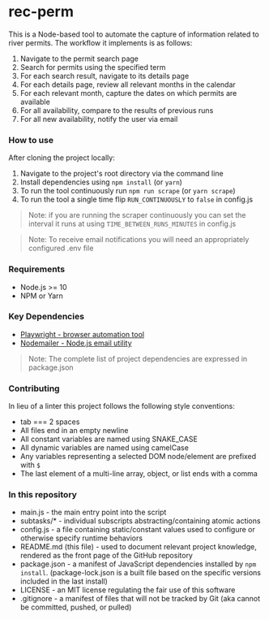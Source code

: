 # rec-perm

This is a Node-based tool to automate the capture of information related to river permits. The workflow it implements is as follows:

1. Navigate to the permit search page
1. Search for permits using the specified term
1. For each search result, navigate to its details page
1. For each details page, review all relevant months in the calendar
1. For each relevant month, capture the dates on which permits are available
1. For all availability, compare to the results of previous runs
1. For all new availability, notify the user via email
### How to use

After cloning the project locally:
1. Navigate to the project's root directory via the command line
1. Install dependencies using `npm install` (or `yarn`)
1. To run the tool continuously run `npm run scrape` (or `yarn scrape`)
1. To run the tool a single time flip `RUN_CONTINUOUSLY` to `false` in config.js
> Note: if you are running the scraper continuously you can set the interval it runs at using `TIME_BETWEEN_RUNS_MINUTES` in config.js

> Note: To receive email notifications you will need an appropriately configured .env file
### Requirements

* Node.js >= 10
* NPM or Yarn

### Key Dependencies

* [Playwright - browser automation tool](https://playwright.dev/docs/api/class-playwright)
* [Nodemailer - Node.js email utility](https://nodemailer.com/about/)

> Note: The complete list of project dependencies are expressed in package.json
### Contributing

In lieu of a linter this project follows the following style conventions:
* tab === 2 spaces
* All files end in an empty newline
* All constant variables are named using SNAKE_CASE
* All dynamic variables are named using camelCase
* Any variables representing a selected DOM node/element are prefixed with `$`
* The last element of a multi-line array, object, or list ends with a comma


### In this repository
* main.js - the main entry point into the script
* subtasks/* - individual subscripts abstracting/containing atomic actions
* config.js - a file containing static/constant values used to configure or otherwise specify runtime behaviors
* README.md (this file) - used to document relevant project knowledge, rendered as the front page of the GitHub repository
* package.json - a manifest of JavaScript dependencies installed by `npm install`. (package-lock.json is a built file based on the specific versions included in the last install)
* LICENSE - an MIT license regulating the fair use of this software
* .gitignore - a manifest of files that will not be tracked by Git (aka cannot be committed, pushed, or pulled)